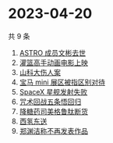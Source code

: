 # 2023-04-20

共 9 条

<!-- BEGIN ZHIHUSEARCH -->
<!-- 最后更新时间 Thu Apr 20 2023 22:11:02 GMT+0800 (China Standard Time) -->
1. [ASTRO 成员文彬去世](https://www.zhihu.com/search?q=ASTRO%20成员文彬去世)
1. [灌篮高手动画电影上映](https://www.zhihu.com/search?q=灌篮高手动画电影上映)
1. [山科大伤人案](https://www.zhihu.com/search?q=山科大伤人案)
1. [宝马 mini 展区被指区别对待](https://www.zhihu.com/search?q=宝马%20mini%20展区被指区别对待)
1. [SpaceX 星舰发射失败](https://www.zhihu.com/search?q=SpaceX%20星舰发射失败)
1. [咒术回战五条悟回归](https://www.zhihu.com/search?q=咒术回战五条悟回归)
1. [降糖药司美格鲁肽断货](https://www.zhihu.com/search?q=降糖药司美格鲁肽断货)
1. [西氢东送](https://www.zhihu.com/search?q=西氢东送)
1. [郑渊洁称不再发表作品](https://www.zhihu.com/search?q=郑渊洁称不再发表作品)
<!-- END ZHIHUSEARCH -->
